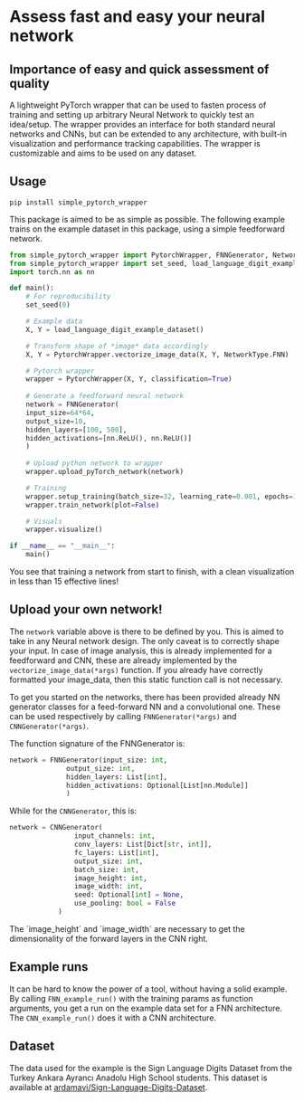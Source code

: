 # Assess fast and easy your neural network

## Importance of easy and quick assessment of quality
A lightweight PyTorch wrapper that can be used to fasten process of training and setting up arbitrary Neural Network to quickly test an idea/setup. The wrapper provides an interface for both standard neural networks and CNNs, but can be extended to any architecture, with built-in visualization and performance tracking capabilities. The wrapper is customizable and aims to be used on any dataset. 

## Usage
`pip install simple_pytorch_wrapper`

This package is aimed to be as simple as possible. The following example trains on the example dataset in this package, using a simple feedforward network.

```python
from simple_pytorch_wrapper import PytorchWrapper, FNNGenerator, NetworkType
from simple_pytorch_wrapper import set_seed, load_language_digit_example_dataset
import torch.nn as nn

def main():
    # For reproducibility
    set_seed(0)

    # Example data
    X, Y = load_language_digit_example_dataset()

    # Transform shape of *image* data accordingly
    X, Y = PytorchWrapper.vectorize_image_data(X, Y, NetworkType.FNN) 

    # Pytorch wrapper
    wrapper = PytorchWrapper(X, Y, classification=True) 
    
    # Generate a feedforward neural network
    network = FNNGenerator(
    input_size=64*64,  
    output_size=10,   
    hidden_layers=[100, 500],  
    hidden_activations=[nn.ReLU(), nn.ReLU()]
    )
    
    # Upload python network to wrapper
    wrapper.upload_pyTorch_network(network) 

    # Training
    wrapper.setup_training(batch_size=32, learning_rate=0.001, epochs=10)
    wrapper.train_network(plot=False)

    # Visuals
    wrapper.visualize()

if __name__ == "__main__":
    main()
```
You see that training a network from start to finish, with a clean visualization in less than 15 effective lines!

## Upload your own network!
The `network` variable above is there to be defined by you. This is aimed to take in any Neural network design. The only caveat is to correctly shape your input. In case of image analysis, this is already implemented for a feedforward and CNN, these are already implemented by the `vectorize_image_data(*args)` function. If you already have correctly formatted your image_data, then this static function call is not necessary. 

To get you started on the networks, there has been provided already NN generator classes for a feed-forward NN and a convolutional one. These can be used respectively by calling `FNNGenerator(*args)` and `CNNGenerator(*args)`. 

The function signature of the FNNGenerator is: 
```python
network = FNNGenerator(input_size: int,
              output_size: int,
              hidden_layers: List[int],
              hidden_activations: Optional[List[nn.Module]]
              )
```

While for the `CNNGenerator`, this is: 
```python 
network = CNNGenerator(
                input_channels: int,
                conv_layers: List[Dict[str, int]],  
                fc_layers: List[int], 
                output_size: int,
                batch_size: int,
                image_height: int, 
                image_width: int,
                seed: Optional[int] = None,
                use_pooling: bool = False
            )
```
The ´image_height´ and ´image_width´ are necessary to get the dimensionality of the forward layers in the CNN right.

## Example runs
It can be hard to know the power of a tool, without having a solid example. By calling `FNN_example_run()` with the training params as function arguments, you get a run on the example data set for a FNN architecture. The `CNN_example_run()` does it with a CNN architecture.


## Dataset
The data used for the example is the Sign Language Digits Dataset from the Turkey Ankara Ayrancı Anadolu High School students. This dataset is available at [ardamavi/Sign-Language-Digits-Dataset](https://github.com/ardamavi/Sign-Language-Digits-Dataset).
